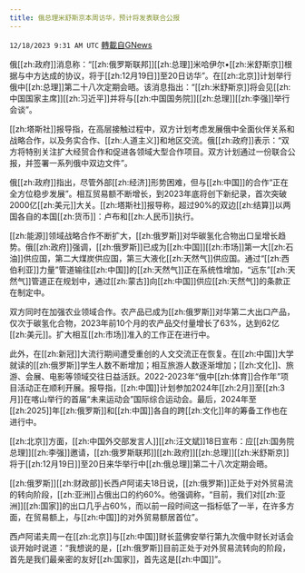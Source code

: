 ```yaml
---
title: 俄总理米舒斯京本周访华，预计将发表联合公报
---
```

`12/18/2023 9:31 AM UTC` [轉載自GNews](https://gnews.org/articles/2123757)

俄[[zh:政府]]消息称：“[[zh:俄罗斯联邦]][[zh:总理]]米哈伊尔•[[zh:米舒斯京]]根据与中方达成的协议，将于[[zh:12月19日]]至20日访华”。在[[zh:北京]]计划举行俄中[[zh:总理]]第二十八次定期会晤。该消息指出：“[[zh:米舒斯京]]将会见[[zh:中国国家主席]][[zh:习近平]]并将与[[zh:中国国务院]][[zh:总理]][[zh:李强]]举行会谈”。

[[zh:塔斯社]]报导指，在高层接触过程中，双方计划考虑发展俄中全面伙伴关系和战略合作，以及务实合作、[[zh:人道主义]]和地区交流。俄[[zh:政府]]表示：“双方将特别关注扩大经贸合作和促进各领域大型合作项目。双方计划通过一份联合公报，并签署一系列俄中双边文件”。

俄[[zh:政府]]指出，尽管外部[[zh:经济]]形势困难，但与[[zh:中国]]的合作“正在全方位稳步发展”。相互贸易额不断增长，到2023年底将创下新纪录，首次突破2000亿[[zh:美元]]大关。[[zh:塔斯社]]报导称，超过90%的双边[[zh:结算]]以两国各自的本国[[zh:货币]]：卢布和[[zh:人民币]]执行。

[[zh:能源]]领域战略合作不断扩大，[[zh:俄罗斯]]对华碳氢化合物出口呈增长趋势。俄[[zh:政府]]强调，[[zh:俄罗斯]]已成为[[zh:中国]][[zh:市场]]第一大[[zh:石油]]供应国，第二大煤炭供应国，第三大液化[[zh:天然气]]供应国。通过“[[zh:西伯利亚]]力量”管道输往[[zh:中国]]的[[zh:天然气]]正在系统性增加，“远东”[[zh:天然气]]管道正在规划中，通过[[zh:蒙古]]向[[zh:中国]]供应[[zh:天然气]]的条款正在制定中。

双方同时在加强农业领域合作。农产品已成为[[zh:俄罗斯]]对华第二大出口产品，仅次于碳氢化合物，2023年前10个月的农产品交付量增长了63%，达到62亿[[zh:美元]]。扩大相互[[zh:市场]]准入的工作正在进行中。

此外，在[[zh:新冠]]大流行期间遭受重创的人文交流正在恢复。在[[zh:中国]]大学就读的[[zh:俄罗斯]]学生人数不断增加；相互旅游人数逐渐增加；[[zh:文化]]、旅游、会展、电影等领域交往日益活跃。2022-2023年“俄中[[zh:体育]]合作年”项目活动正在顺利开展。报导指，[[zh:中国]]计划参加2024年[[zh:2月]]至[[zh:3月]]在喀山举行的首届“未来运动会”国际综合运动会。最后，2024年至[[zh:2025]]年[[zh:俄罗斯]]和[[zh:中国]]各自的跨[[zh:文化]]年的筹备工作也在进行中。

[[zh:北京]]方面，[[zh:中国外交部发言人]][[zh:汪文斌]]18日宣布：应[[zh:国务院总理]][[zh:李强]]邀请，[[zh:俄罗斯联邦]][[zh:政府]][[zh:总理]][[zh:米舒斯京]]将于[[zh:12月19日]]至20日来华举行中[[zh:俄总理]]第二十八次定期会晤。

[[zh:俄罗斯]][[zh:财政部]]长西卢阿诺夫18日说，[[zh:俄罗斯]]正处于对外贸易流的转向阶段，[[zh:亚洲]]占俄出口的约60%。他强调称，“目前，我们对[[zh:亚洲]][[zh:国家]]的出口几乎占60%，而以前一段时间这一指标低了一半，在许多方面，在贸易额上，与[[zh:中国]]的对外贸易额居首位”。

西卢阿诺夫周一在[[zh:北京]]与[[zh:中国]]财长蓝佛安举行第九次俄中财长对话会谈开始时说道：“我想说的是，[[zh:俄罗斯]]目前正处于对外贸易流转向的阶段，首先是我们最亲密的友好[[zh:国家]]，首先这是[[zh:中国]]”。
